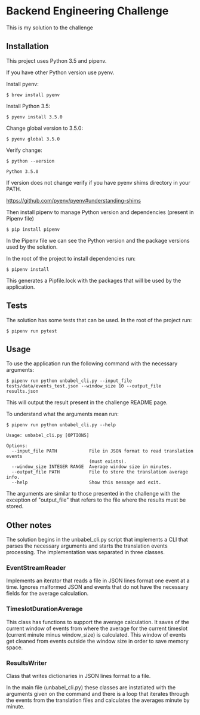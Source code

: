 # Backend Engineering Challenge

This is my solution to the challenge

## Installation

This project uses Python 3.5 and pipenv.

If you have other Python version use pyenv.

Install pyenv:

``` $ brew install pyenv ```

Install Python 3.5:

``` $ pyenv install 3.5.0 ```

Change global version to 3.5.0:

``` $ pyenv global 3.5.0 ```

Verify change:

``` 
$ python --version 

Python 3.5.0
```

If version does not change verify if you have pyenv shims directory in your PATH.

https://github.com/pyenv/pyenv#understanding-shims

Then install pipenv to manage Python version and dependencies (present in Pipenv file)

```$ pip install pipenv ```

In the Pipenv file we can see the Python version and the package versions used by the solution.

In the root of the project to install dependencies run:

```$ pipenv install ```

This generates a Pipfile.lock with the packages that will be used by the application.

## Tests

The solution has some tests that can be used. In the root of the project run:

```$ pipenv run pytest ```

## Usage

To use the application run the following command with the necessary arguments:

``` 
$ pipenv run python unbabel_cli.py --input_file tests/data/events_test.json --window_size 10 --output_file results.json

```
This will output the result present in the challenge README page.

To understand what the arguments mean run:

```
$ pipenv run python unbabel_cli.py --help 

Usage: unbabel_cli.py [OPTIONS]

Options:
  --input_file PATH            File in JSON format to read translation events
                               (must exists).
  --window_size INTEGER RANGE  Average window size in minutes.
  --output_file PATH           File to store the translation average info.
  --help                       Show this message and exit.
```

The arguments are similar to those presented in the challenge with the exception of "output_file" that refers to the file where the results must be stored.

## Other notes

The solution begins in the unbabel_cli.py script that implements a CLI that parses the necessary arguments and starts the translation events processing.
The implementation was separated in three classes.

### EventStreamReader

Implements an iterator that reads a file in JSON lines format one event at a time. Ignores malformed JSON and events that do not have the necessary fields for the average calculation.

### TimeslotDurationAverage

This class has functions to support the average calculation. It saves of the current window of events from where the average for the current timeslot (current minute minus window_size) is calculated. This window of events get cleaned from events outside the window size in order to save memory space.

### ResultsWriter

Class that writes dictionaries in JSON lines format to a file.

In the main file (unbabel_cli.py) these classes are instatiated with the arguments given on the command and there is a loop that iterates through the events from the translation files and calculates the averages minute by minute.
